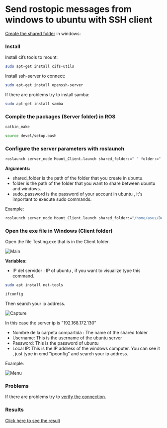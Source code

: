  # Send rostopic messages from windows to ubuntu with SSH client
 
 [Create the shared folder](Shared_folder.md) in windows:
 
 ### Install 
 
 Install cifs tools to mount:
```bash
sudo apt-get install cifs-utils
```
Install ssh-server to connect:
```bash
sudo apt-get install openssh-server
```
If there are problems try to install samba:
```bash
sudo apt-get install samba
```
 
 ### Compile the packages (Server folder) in ROS
 ```bash
 catkin_make
 ```
 ```bash
 source devel/setup.bash
 ```
 ### Configure the server parameters with roslaunch
 ```bash
 roslaunch server_node Mount_Client.launch shared_folder:=" " folder:=" " sudo_password:=" "
 ```
 **Arguments:**
 + shared_folder is the path of the folder that you create in ubuntu.
 + folder is the path of the folder that you want to share between ubuntu and windows.
 + sudo_password is the password of your account in ubuntu , it's important to execute sudo commands.
 
 Example:
 ```bash
 roslaunch server_node Mount_Client.launch shared_folder:="/home/asus/Desktop/Testing" folder:="/home/asus/Desktop/Catkin_ws/src/server_node/Backup" sudo_password:="Playtec981"
 ```
 
### Open the exe file in Windows (Client folder)
Open the file Testing.exe that is in the Client folder.

![Main](https://user-images.githubusercontent.com/59718261/89586810-faa86f00-d805-11ea-9f4a-e690d90d3b5b.PNG)

**Variables:**
+ IP del servidor : IP of ubuntu , if you want to visualize type this command.
```bash
sudo apt install net-tools
```
```bash
ifconfig
```
Then search your ip address.

![Capture](https://user-images.githubusercontent.com/59718261/89587132-9639df80-d806-11ea-885b-734109a246c5.PNG)
 
 In this case the server ip is "192.168.172.130"
 
 + Nombre de la carpeta compartida : The name of the shared folder 
 + Username: This is the username of the ubuntu server
 + Password: This is the password of ubuntu
 + Local IP: This is the IP address of the windows computer.
 You can see it , just type in cmd "ipconfig" and search your ip address.
 
Example: 

![Menu](https://user-images.githubusercontent.com/59718261/89586695-ce8cee00-d805-11ea-8413-294636d74fc2.PNG)

 ### Problems
 If there are problems try to [verify the connection](Verify.md).
 
 ### Results
 [Click here to see the result](Result.md)








